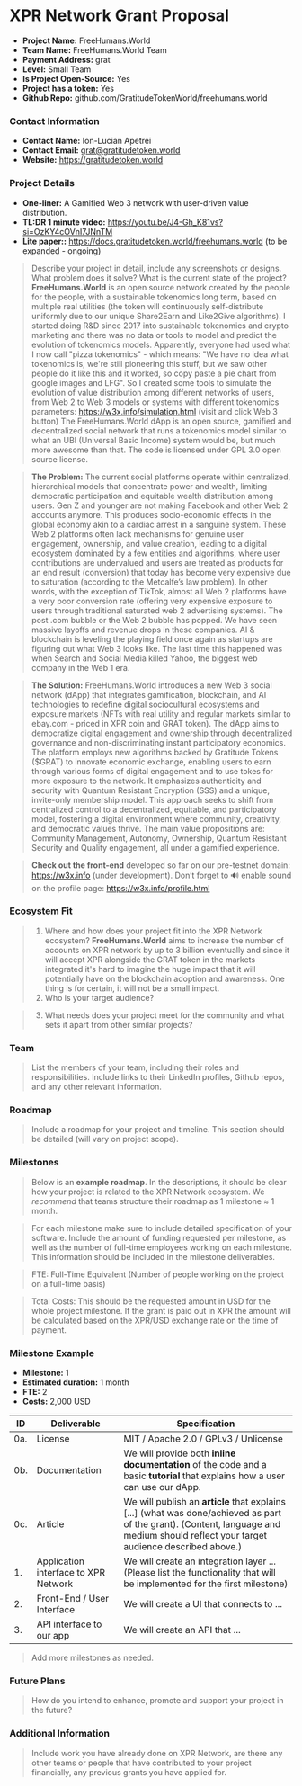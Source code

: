 # XPR Network Grant Proposal

- **Project Name:** FreeHumans.World
- **Team Name:** FreeHumans.World Team
- **Payment Address:** grat
- **Level:** Small Team
- **Is Project Open-Source:** Yes
- **Project has a token:** Yes
- **Github Repo:** github.com/GratitudeTokenWorld/freehumans.world

### Contact Information

- **Contact Name:** Ion-Lucian Apetrei
- **Contact Email:** grat@gratitudetoken.world
- **Website:** https://gratitudetoken.world

### Project Details

- **One-liner:** A Gamified Web 3 network with user-driven value distribution.
- **TL:DR 1 minute video:** https://youtu.be/J4-Gh_K81vs?si=OzKY4cOVnI7JNnTM
- **Lite paper::**  https://docs.gratitudetoken.world/freehumans.world (to be expanded - ongoing)

> Describe your project in detail, include any screenshots or designs. What problem does it solve? What is the current state of the project? 
> **FreeHumans.World** is an open source network created by the people for the people, with a sustainable tokenomics long term, based on multiple real utilities (the token will continuously self-distribute uniformly due to our unique Share2Earn and Like2Give algorithms). I started doing R&D since 2017 into sustainable tokenomics and crypto marketing and there was no data or tools to model and predict the evolution of tokenomics models. Apparently, everyone had used what I now call "pizza tokenomics" - which means: "We have no idea what tokenomics is, we're still pioneering this stuff, but we saw other people do it like this and it worked, so copy paste a pie chart from google images and LFG". So I created some tools to simulate the evolution of value distribution among different networks of users, from Web 2 to Web 3 models or systems with different tokenomics parameters: https://w3x.info/simulation.html (visit and click Web 3 button)
> The FreeHumans.World dApp is an open source, gamified and decentralized social network that runs a tokenomics model similar to what an UBI (Universal Basic Income) system would be, but much more awesome than that.
> The code is licensed under GPL 3.0 open source license.

> **The Problem:** The current social platforms operate within centralized, hierarchical models that concentrate power and wealth, limiting democratic participation and equitable wealth distribution among users. Gen Z and younger are not making Facebook and other Web 2 accounts anymore. This produces socio-economic effects in the global economy akin to a cardiac arrest in a sanguine system.
These Web 2 platforms often lack mechanisms for genuine user engagement, ownership, and value creation, leading to a digital ecosystem dominated by a few entities and algorithms, where user contributions are undervalued and users are treated as products for an end result (conversion) that today has become very expensive due to saturation (according to the Metcalfe’s law problem). In other words, with the exception of TikTok, almost all Web 2 platforms have a very poor conversion rate (offering very expensive exposure to users through traditional saturated web 2 advertising systems).
The post .com bubble or the Web 2 bubble has popped. We have seen massive layoffs and revenue drops in these companies. AI & blockchain is leveling the playing field once again as startups are figuring out what Web 3 looks like. The last time this happened was when Search and Social Media killed Yahoo, the biggest web company in the Web 1 era.

> **The Solution:** FreeHumans.World introduces a new Web 3 social network (dApp) that integrates gamification, blockchain, and AI technologies to redefine digital sociocultural ecosystems and exposure markets (NFTs with real utility and regular markets similar to ebay.com - priced in XPR coin and GRAT token). The dApp aims to democratize digital engagement and ownership through decentralized governance and non-discriminating instant participatory economics. The platform employs new algorithms backed by Gratitude Tokens ($GRAT) to innovate economic exchange, enabling users to earn through various forms of digital engagement and to use tokes for more exposure to the network. It emphasizes authenticity and security with Quantum Resistant Encryption (SSS) and a unique, invite-only membership model. This approach seeks to shift from centralized control to a decentralized, equitable, and participatory model, fostering a digital environment where community, creativity, and democratic values thrive. The main value propositions are: Community Management, Autonomy, Ownership, Quantum Resistant Security and Quality engagement, all under a gamified experience.


> **Check out the front-end** developed so far on our pre-testnet domain: https://w3x.info (under development). Don’t forget to 🔊 enable sound on the profile page: https://w3x.info/profile.html

### Ecosystem Fit

> 1. Where and how does your project fit into the XPR Network ecosystem?
  **FreeHumans.World** aims to increase the number of accounts on XPR network by up to 3 billion eventually and since it will accept XPR alongside the GRAT token in the markets integrated it's hard to imagine the huge impact that it will potentially have on the blockchain adoption and awareness. One thing is for certain, it will not be a small impact. 
> 2. Who is your target audience?

> 3. What needs does your project meet for the community and what sets it apart from other similar projects?

### Team

> List the members of your team, including their roles and responsibilities. Include links to their LinkedIn profiles, Github repos, and any other relevant information.

### Roadmap

> Include a roadmap for your project and timeline. This section should be detailed (will vary on project scope).

### Milestones

> Below is an **example roadmap**. In the descriptions, it should be clear how your project is related to the XPR Network ecosystem. We _recommend_ that teams structure their roadmap as 1 milestone ≈ 1 month.

> For each milestone make sure to include detailed specification of your software. Include the amount of funding requested per milestone, as well as the number of full-time employees working on each milestone. This information should be included in the milestone deliverables.

> FTE: Full-Time Equivalent (Number of people working on the project on a full-time basis)

> Total Costs: This should be the requested amount in USD for the whole project milestone. If the grant is paid out in XPR the amount will be calculated based on the XPR/USD exchange rate on the time of payment.

### Milestone Example

- **Milestone:** 1
- **Estimated duration:** 1 month
- **FTE:**  2
- **Costs:** 2,000 USD

| ID | Deliverable | Specification |
| ----- | ----------- | ------------- |
| 0a. | License | MIT / Apache 2.0 / GPLv3 / Unlicense |
| 0b. | Documentation | We will provide both **inline documentation** of the code and a basic **tutorial** that explains how a user can use our dApp. |
| 0c. | Article | We will publish an **article** that explains [...] (what was done/achieved as part of the grant). (Content, language and medium should reflect your target audience described above.)
| 1. | Application interface to XPR Network | We will create an integration layer ... (Please list the functionality that will be implemented for the first milestone) |  
| 2. | Front-End / User Interface | We will create a UI that connects to ... |  
| 3. | API interface to our app | We will create an API that ... |  

> Add more milestones as needed.

### Future Plans

> How do you intend to enhance, promote and support your project in the future?

### Additional Information

> Include work you have already done on XPR Network, are there any other teams or people that have contributed to your project financially, any previous grants you have applied for.
